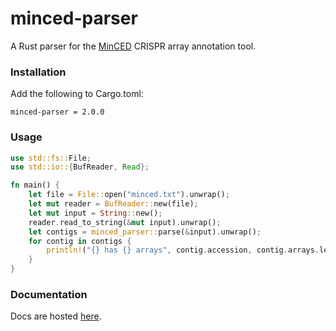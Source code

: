 # minced-parser
A Rust parser for the [MinCED](https://github.com/ctSkennerton/minced) CRISPR array annotation tool.

### Installation

Add the following to Cargo.toml:

`minced-parser = 2.0.0`

### Usage

```rust
use std::fs::File;
use std::io::{BufReader, Read};

fn main() {
    let file = File::open("minced.txt").unwrap();
    let mut reader = BufReader::new(file);
    let mut input = String::new();
    reader.read_to_string(&mut input).unwrap();
    let contigs = minced_parser::parse(&input).unwrap();
    for contig in contigs {
        println!("{} has {} arrays", contig.accession, contig.arrays.len());
    }
}
```

### Documentation

Docs are hosted [here](https://docs.rs/minced-parser/latest/minced_parser/).
